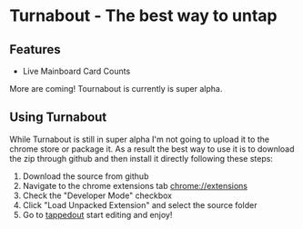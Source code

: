 # Turnabout - The best way to untap

## Features
  - Live Mainboard Card Counts

More are coming! Tournabout is currently is super alpha.

## Using Turnabout
While Turnabout is still in super alpha I'm not going to upload it to the chrome store or package it. As a result 
the best way to use it is to download the zip through github and then install it directly following these steps:

  1. Download the source from github
  2. Navigate to the chrome extensions tab [chrome://extensions](chrome://extensions)
  3. Check the "Developer Mode" checkbox
  4. Click "Load Unpacked Extension" and select the source folder
  5. Go to [tappedout](tappedout.com) start editing and enjoy!
